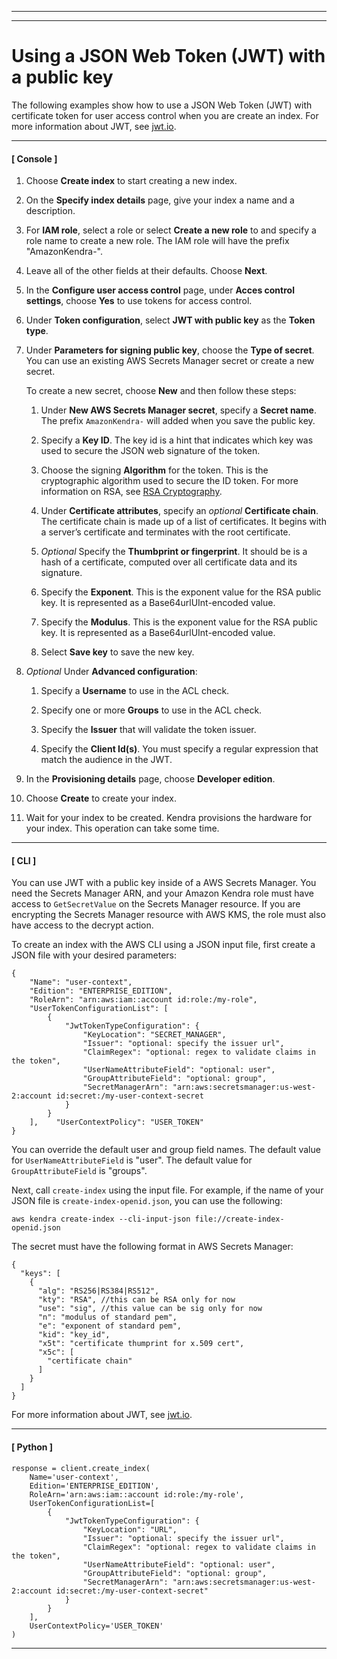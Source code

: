 --------

--------

# Using a JSON Web Token \(JWT\) with a public key<a name="create-index-access-control-tokens-jwtpublic"></a>

The following examples show how to use a JSON Web Token \(JWT\) with certificate token for user access control when you are create an index\. For more information about JWT, see [jwt\.io](http://jwt.io)\.

------
#### [ Console ]

1. Choose **Create index** to start creating a new index\.

1. On the **Specify index details** page, give your index a name and a description\. 

1. For **IAM role**, select a role or select **Create a new role** to and specify a role name to create a new role\. The IAM role will have the prefix "AmazonKendra\-"\. 

1. Leave all of the other fields at their defaults\. Choose **Next**\.

1. In the **Configure user access control** page, under **Acces control settings**, choose **Yes** to use tokens for access control\. 

1. Under **Token configuration**, select **JWT with public key** as the **Token type**\. 

1. Under **Parameters for signing public key**, choose the **Type of secret**\. You can use an existing AWS Secrets Manager secret or create a new secret\. 

   To create a new secret, choose **New** and then follow these steps:

   1. Under **New AWS Secrets Manager secret**, specify a **Secret name**\. The prefix `AmazonKendra-` will added when you save the public key\. 

   1. Specify a **Key ID**\. The key id is a hint that indicates which key was used to secure the JSON web signature of the token\. 

   1. Choose the signing **Algorithm** for the token\. This is the cryptographic algorithm used to secure the ID token\. For more information on RSA, see [RSA Cryptography](https://tools.ietf.org/html/rfc3447)\. 

   1. Under **Certificate attributes**, specify an *optional* **Certificate chain**\. The certificate chain is made up of a list of certificates\. It begins with a server’s certificate and terminates with the root certificate\. 

   1. *Optional* Specify the **Thumbprint or fingerprint**\. It should be is a hash of a certificate, computed over all certificate data and its signature\. 

   1. Specify the **Exponent**\. This is the exponent value for the RSA public key\. It is represented as a Base64urlUInt\-encoded value\. 

   1. Specify the **Modulus**\. This is the exponent value for the RSA public key\. It is represented as a Base64urlUInt\-encoded value\. 

   1. Select **Save key** to save the new key\. 

1. *Optional* Under **Advanced configuration**: 

   1. Specify a **Username** to use in the ACL check\. 

   1. Specify one or more **Groups** to use in the ACL check\. 

   1. Specify the **Issuer** that will validate the token issuer\. 

   1. Specify the **Client Id\(s\)**\. You must specify a regular expression that match the audience in the JWT\. 

1. In the **Provisioning details** page, choose **Developer edition**\.

1. Choose **Create** to create your index\.

1. Wait for your index to be created\. Kendra provisions the hardware for your index\. This operation can take some time\.

------
#### [ CLI ]

You can use JWT with a public key inside of a AWS Secrets Manager\. You need the Secrets Manager ARN, and your Amazon Kendra role must have access to `GetSecretValue` on the Secrets Manager resource\. If you are encrypting the Secrets Manager resource with AWS KMS, the role must also have access to the decrypt action\. 

To create an index with the AWS CLI using a JSON input file, first create a JSON file with your desired parameters: 

```
{
    "Name": "user-context",
    "Edition": "ENTERPRISE_EDITION",
    "RoleArn": "arn:aws:iam::account id:role:/my-role",
    "UserTokenConfigurationList": [
        {
            "JwtTokenTypeConfiguration": {
                "KeyLocation": "SECRET_MANAGER",
                "Issuer": "optional: specify the issuer url",
                "ClaimRegex": "optional: regex to validate claims in the token",
                "UserNameAttributeField": "optional: user",
                "GroupAttributeField": "optional: group",
                "SecretManagerArn": "arn:aws:secretsmanager:us-west-2:account id:secret:/my-user-context-secret
            }
        }
    ],    "UserContextPolicy": "USER_TOKEN"
}
```

You can override the default user and group field names\. The default value for `UserNameAttributeField` is "user"\. The default value for `GroupAttributeField` is "groups"\. 

Next, call `create-index` using the input file\. For example, if the name of your JSON file is `create-index-openid.json`, you can use the following: 

```
aws kendra create-index --cli-input-json file://create-index-openid.json
```

The secret must have the following format in AWS Secrets Manager:

```
{
  "keys": [
    {
      "alg": "RS256|RS384|RS512",
      "kty": "RSA", //this can be RSA only for now
      "use": "sig", //this value can be sig only for now
      "n": "modulus of standard pem",
      "e": "exponent of standard pem",
      "kid": "key_id",
      "x5t": "certificate thumprint for x.509 cert",
      "x5c": [
        "certificate chain"
      ]
    }
  ]
}
```

For more information about JWT, see [jwt\.io](http://jwt.io)\.

------
#### [ Python ]

```
response = client.create_index(
    Name='user-context',
    Edition='ENTERPRISE_EDITION',
    RoleArn='arn:aws:iam::account id:role:/my-role',
    UserTokenConfigurationList=[
        {
            "JwtTokenTypeConfiguration": {
                "KeyLocation": "URL",
                "Issuer": "optional: specify the issuer url",
                "ClaimRegex": "optional: regex to validate claims in the token",
                "UserNameAttributeField": "optional: user",
                "GroupAttributeField": "optional: group",
                "SecretManagerArn": "arn:aws:secretsmanager:us-west-2:account id:secret:/my-user-context-secret"
            }
        }
    ],
    UserContextPolicy='USER_TOKEN'
)
```

------
